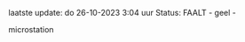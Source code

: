 laatste update: 
do 26-10-2023  3:04   uur 
Status: FAALT - geel - 
<div class="service Y">microstation</div>